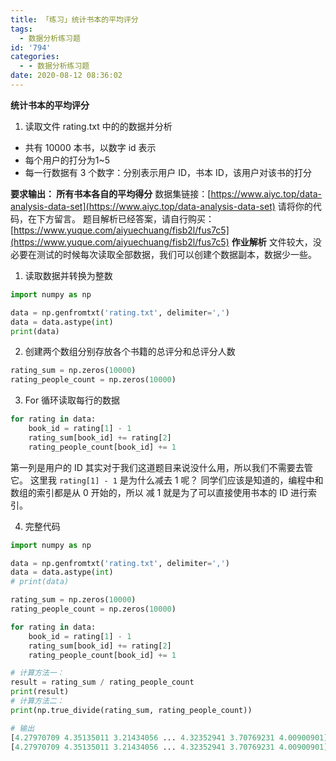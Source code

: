 ```yaml
---
title: 「练习」统计书本的平均评分
tags:
  - 数据分析练习题
id: '794'
categories:
  - - 数据分析练习题
date: 2020-08-12 08:36:02
---
```


**统计书本的平均评分**

1.  读取文件 rating.txt 中的的数据并分析

*   共有 10000 本书，以数字 id 表示
*   每个用户的打分为1~5
*   每一行数据有 3 个数字：分别表示用户 ID，书本 ID，该用户对该书的打分

**要求输出： 所有书本各自的平均得分** 数据集链接：[https://www.aiyc.top/data-analysis-data-set](https://www.aiyc.top/data-analysis-data-set) 请将你的代码，在下方留言。 题目解析已经答案，请自行购买： [https://www.yuque.com/aiyuechuang/fisb2l/fus7c5](https://www.yuque.com/aiyuechuang/fisb2l/fus7c5) **作业解析** 文件较大，没必要在测试的时候每次读取全部数据，我们可以创建个数据副本，数据少一些。

1.  读取数据并转换为整数

```python
import numpy as np

data = np.genfromtxt('rating.txt', delimiter=',')
data = data.astype(int)
print(data)
```

2.  创建两个数组分别存放各个书籍的总评分和总评分人数

```python
rating_sum = np.zeros(10000)
rating_people_count = np.zeros(10000)
```

3.  For 循环读取每行的数据

```python
for rating in data:
    book_id = rating[1] - 1
    rating_sum[book_id] += rating[2]
    rating_people_count[book_id] += 1 
```

第一列是用户的 ID 其实对于我们这道题目来说没什么用，所以我们不需要去管它。 这里我 `rating[1] - 1` 是为什么减去 1 呢？ 同学们应该是知道的，编程中和数组的索引都是从 0 开始的，所以 减 1 就是为了可以直接使用书本的 ID 进行索引。

4.  完整代码

```python
import numpy as np

data = np.genfromtxt('rating.txt', delimiter=',')
data = data.astype(int)
# print(data)

rating_sum = np.zeros(10000)
rating_people_count = np.zeros(10000)

for rating in data:
    book_id = rating[1] - 1
    rating_sum[book_id] += rating[2]
    rating_people_count[book_id] += 1

# 计算方法一：
result = rating_sum / rating_people_count
print(result)
# 计算方法二：
print(np.true_divide(rating_sum, rating_people_count))

# 输出
[4.27970709 4.35135011 3.21434056 ... 4.32352941 3.70769231 4.00900901]
[4.27970709 4.35135011 3.21434056 ... 4.32352941 3.70769231 4.00900901]
```